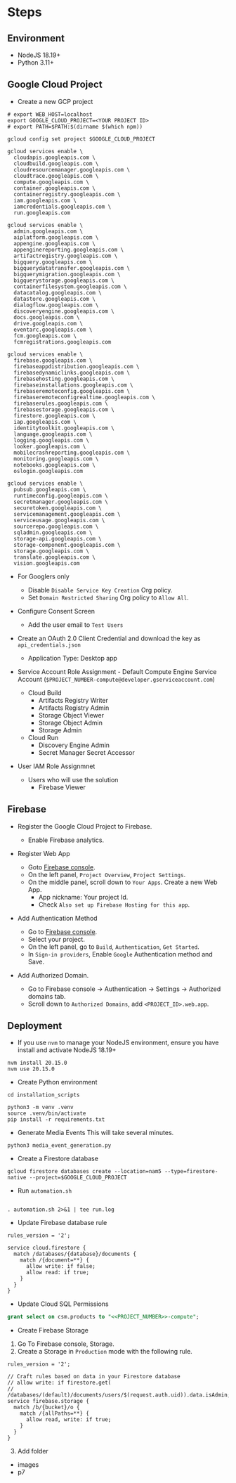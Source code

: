# Steps

## Environment
* NodeJS 18.19+
* Python 3.11+

## Google Cloud Project
* Create a new GCP project
```shell
# export WEB_HOST=localhost
export GOOGLE_CLOUD_PROJECT=<YOUR PROJECT ID>
# export PATH=$PATH:$(dirname $(which npm))

gcloud config set project $GOOGLE_CLOUD_PROJECT

gcloud services enable \
  cloudapis.googleapis.com \
  cloudbuild.googleapis.com \
  cloudresourcemanager.googleapis.com \
  cloudtrace.googleapis.com \
  compute.googleapis.com \
  container.googleapis.com \
  containerregistry.googleapis.com \
  iam.googleapis.com \
  iamcredentials.googleapis.com \
  run.googleapis.com

gcloud services enable \
  admin.googleapis.com \
  aiplatform.googleapis.com \
  appengine.googleapis.com \
  appenginereporting.googleapis.com \
  artifactregistry.googleapis.com \
  bigquery.googleapis.com \
  bigquerydatatransfer.googleapis.com \
  bigquerymigration.googleapis.com \
  bigquerystorage.googleapis.com \
  containerfilesystem.googleapis.com \
  datacatalog.googleapis.com \
  datastore.googleapis.com \
  dialogflow.googleapis.com \
  discoveryengine.googleapis.com \
  docs.googleapis.com \
  drive.googleapis.com \
  eventarc.googleapis.com \
  fcm.googleapis.com \
  fcmregistrations.googleapis.com

gcloud services enable \
  firebase.googleapis.com \
  firebaseappdistribution.googleapis.com \
  firebasedynamiclinks.googleapis.com \
  firebasehosting.googleapis.com \
  firebaseinstallations.googleapis.com \
  firebaseremoteconfig.googleapis.com \
  firebaseremoteconfigrealtime.googleapis.com \
  firebaserules.googleapis.com \
  firebasestorage.googleapis.com \
  firestore.googleapis.com \
  iap.googleapis.com \
  identitytoolkit.googleapis.com \
  language.googleapis.com \
  logging.googleapis.com \
  looker.googleapis.com \
  mobilecrashreporting.googleapis.com \
  monitoring.googleapis.com \
  notebooks.googleapis.com \
  oslogin.googleapis.com

gcloud services enable \
  pubsub.googleapis.com \
  runtimeconfig.googleapis.com \
  secretmanager.googleapis.com \
  securetoken.googleapis.com \
  servicemanagement.googleapis.com \
  serviceusage.googleapis.com \
  sourcerepo.googleapis.com \
  sqladmin.googleapis.com \
  storage-api.googleapis.com \
  storage-component.googleapis.com \
  storage.googleapis.com \
  translate.googleapis.com \
  vision.googleapis.com
```

* For Googlers only
  - Disable `Disable Service Key Creation` Org policy.
  - Set `Domain Restricted Sharing` Org policy to `Allow All`.
* Configure Consent Screen
    - Add the user email to `Test Users`
* Create an OAuth 2.0 Client Credential and download the key as `api_credentials.json`
    - Application Type: Desktop app

* Service Account Role Assignment - Default Compute Engine Service Account (`$PROJECT_NUMBER-compute@developer.gserviceaccount.com`)
  - Cloud Build
    - Artifacts Registry Writer
    - Artifacts Registry Admin
    - Storage Object Viewer
    - Storage Object Admin
    - Storage Admin
  - Cloud Run
    - Discovery Engine Admin
    - Secret Manager Secret Accessor

* User IAM Role Assignmnet
  - Users who will use the solution
    - Firebase Viewer

## Firebase
* Register the Google Cloud Project to Firebase.
  - Enable Firebase analytics.

* Register Web App
  - Goto [Firebase console](https://firebase.corp.google.com).
  - On the left panel, `Project Overview`, `Project Settings`.
  - On the middle panel, scroll down to `Your Apps`. Create a new Web App.
    - App nickname: Your project Id.
    - Check `Also set up Firebase Hosting for this app`. 

* Add Authentication Method
  - Go to [Firebase console](https://firebase.corp.google.com).
  - Select your project.
  - On the left panel, go to `Build`, `Authentication`, `Get Started`.
  - In `Sign-in providers`, Enable `Google` Authentication method and Save.

* Add Authorized Domain.
   - Go to Firebase console -> Authentication -> Settings -> Authorized domains tab.
   - Scroll down to `Authorized Domains`, add `<PROJECT_ID>.web.app`.

## Deployment
* If you use `nvm` to manage your NodeJS environment, ensure you have install and activate NodeJS 18.19+
```shell
nvm install 20.15.0
nvm use 20.15.0
```
* Create Python environment
```shell
cd installation_scripts

python3 -m venv .venv
source .venv/bin/activate
pip install -r requirements.txt
```
* Generate Media Events
This will take several minutes.
```shell
python3 media_event_generation.py 
```

* Create a Firestore database
```shell
gcloud firestore databases create --location=nam5 --type=firestore-native --project=$GOOGLE_CLOUD_PROJECT
```

* Run `automation.sh`
```shell

. automation.sh 2>&1 | tee run.log
```

* Update Firebase database rule

```
rules_version = '2';

service cloud.firestore {
  match /databases/{database}/documents {
    match /{document=**} {
      allow write: if false;
      allow read: if true;
    }
  }
}
```

* Update Cloud SQL Permissions

```sql
grant select on csm.products to "<<PROJECT_NUMBER>>-compute";
```

* Create Firebase Storage

1. Go To Firebase console, Storage.
2. Create a Storage in `Production` mode with the following rule.
```
rules_version = '2';

// Craft rules based on data in your Firestore database
// allow write: if firestore.get(
//    /databases/(default)/documents/users/$(request.auth.uid)).data.isAdmin;
service firebase.storage {
  match /b/{bucket}/o {
    match /{allPaths=**} {
      allow read, write: if true;
    }
  }
}
```
3. Add folder
  - images
  - p7